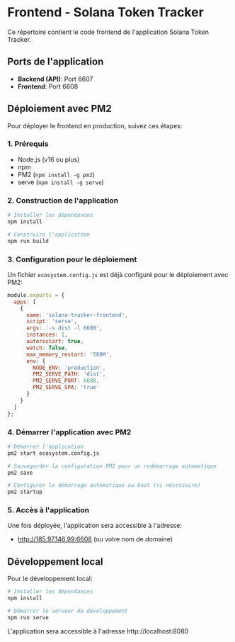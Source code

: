 # Frontend - Solana Token Tracker

Ce répertoire contient le code frontend de l'application Solana Token Tracker.

## Ports de l'application
- **Backend (API)**: Port 6607
- **Frontend**: Port 6608

## Déploiement avec PM2

Pour déployer le frontend en production, suivez ces étapes:

### 1. Prérequis
- Node.js (v16 ou plus)
- npm
- PM2 (`npm install -g pm2`)
- serve (`npm install -g serve`)

### 2. Construction de l'application
```bash
# Installer les dépendances
npm install

# Construire l'application
npm run build
```

### 3. Configuration pour le déploiement

Un fichier `ecosystem.config.js` est déjà configuré pour le déploiement avec PM2:

```javascript
module.exports = {
  apps: [
    {
      name: 'solana-tracker-frontend',
      script: 'serve',
      args: '-s dist -l 6608',
      instances: 1,
      autorestart: true,
      watch: false,
      max_memory_restart: '500M',
      env: {
        NODE_ENV: 'production',
        PM2_SERVE_PATH: 'dist',
        PM2_SERVE_PORT: 6608,
        PM2_SERVE_SPA: 'true'
      }
    }
  ]
};
```

### 4. Démarrer l'application avec PM2
```bash
# Démarrer l'application
pm2 start ecosystem.config.js

# Sauvegarder la configuration PM2 pour un redémarrage automatique
pm2 save

# Configurer le démarrage automatique au boot (si nécessaire)
pm2 startup
```

### 5. Accès à l'application
Une fois déployée, l'application sera accessible à l'adresse:
- http://185.97.146.99:6608 (ou votre nom de domaine)

## Développement local

Pour le développement local:
```bash
# Installer les dépendances
npm install

# Démarrer le serveur de développement
npm run serve
```

L'application sera accessible à l'adresse http://localhost:8080
